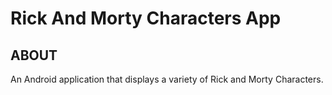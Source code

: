 # Rick And Morty Characters App

## ABOUT
An Android application that displays a variety of Rick and Morty Characters.




